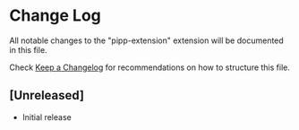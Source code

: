# Change Log

All notable changes to the "pipp-extension" extension will be documented in this file.

Check [Keep a Changelog](http://keepachangelog.com/) for recommendations on how to structure this file.

## [Unreleased]

- Initial release